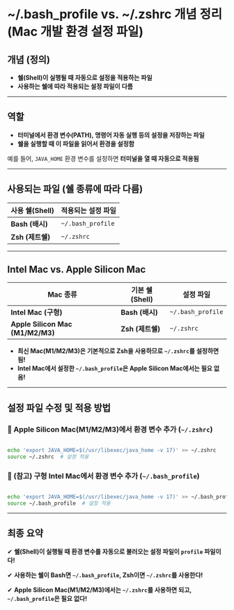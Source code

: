 # ~/.bash_profile vs. ~/.zshrc 개념 정리 (Mac 개발 환경 설정 파일)

## **개념 (정의)**

- **쉘(Shell)이 실행될 때 자동으로 설정을 적용하는 파일**
- **사용하는 쉘에 따라 적용되는 설정 파일이 다름**

---

## **역할**

- **터미널에서 환경 변수(PATH), 명령어 자동 실행 등의 설정을 저장하는 파일**
- **쉘을 실행할 때 이 파일을 읽어서 환경을 설정함**

예를 들어, `JAVA_HOME` 환경 변수를 설정하면 **터미널을 열 때 자동으로 적용됨**

---

## **사용되는 파일 (쉘 종류에 따라 다름)**

| 사용 쉘(Shell)   | 적용되는 설정 파일 |
| ---------------- | ------------------ |
| **Bash (배시)**  | `~/.bash_profile`  |
| **Zsh (제트쉘)** | `~/.zshrc`         |

---

## **Intel Mac vs. Apple Silicon Mac**

| Mac 종류                         | 기본 쉘(Shell)   | 설정 파일         |
| -------------------------------- | ---------------- | ----------------- |
| **Intel Mac (구형)**             | **Bash (배시)**  | `~/.bash_profile` |
| **Apple Silicon Mac (M1/M2/M3)** | **Zsh (제트쉘)** | `~/.zshrc`        |

- **최신 Mac(M1/M2/M3)은 기본적으로 Zsh을 사용하므로 `~/.zshrc`를 설정하면 됨!**
- **Intel Mac에서 설정한 `~/.bash_profile`은 Apple Silicon Mac에서는 필요 없음!**

---

## **설정 파일 수정 및 적용 방법**

### **📌 Apple Silicon Mac(M1/M2/M3)에서 환경 변수 추가 (`~/.zshrc`)**

```bash

echo 'export JAVA_HOME=$(/usr/libexec/java_home -v 17)' >> ~/.zshrc
source ~/.zshrc  # 설정 적용

```

### **📌 (참고) 구형 Intel Mac에서 환경 변수 추가 (`~/.bash_profile`)**

```bash

echo 'export JAVA_HOME=$(/usr/libexec/java_home -v 17)' >> ~/.bash_profile
source ~/.bash_profile  # 설정 적용

```

---

## **최종 요약**

✔ **쉘(Shell)이 실행될 때 환경 변수를 자동으로 불러오는 설정 파일이 `profile` 파일이다!**

✔ **사용하는 쉘이 Bash면 `~/.bash_profile`, Zsh이면 `~/.zshrc`를 사용한다!**

✔ **Apple Silicon Mac(M1/M2/M3)에서는 `~/.zshrc`를 사용하면 되고, `~/.bash_profile`은 필요 없다!**
